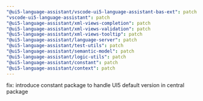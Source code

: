 ```yaml
---
"@ui5-language-assistant/vscode-ui5-language-assistant-bas-ext": patch
"vscode-ui5-language-assistant": patch
"@ui5-language-assistant/xml-views-completion": patch
"@ui5-language-assistant/xml-views-validation": patch
"@ui5-language-assistant/xml-views-tooltip": patch
"@ui5-language-assistant/language-server": patch
"@ui5-language-assistant/test-utils": patch
"@ui5-language-assistant/semantic-model": patch
"@ui5-language-assistant/logic-utils": patch
"@ui5-language-assistant/constant": patch
"@ui5-language-assistant/context": patch
---
```


fix: introduce constant package to handle UI5 default version in central package
